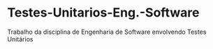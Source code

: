 # Testes-Unitarios-Eng.-Software
Trabalho da disciplina de Engenharia de Software envolvendo Testes Unitários
